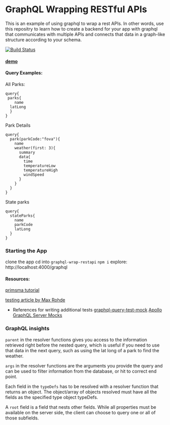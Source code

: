 # GraphQL Wrapping RESTful APIs 
This is an example of using graphql to wrap a rest APIs. In other words, use this repositry to learn how to create a backend for your app with graphql that communicates with multiple APIs and connects that data in a graph-like structure according to your schema.  

[![Build Status](https://www.travis-ci.com/hingham/graphql-wrap-restapi.svg?branch=master)](https://www.travis-ci.com/hingham/graphql-wrap-restapi)

#### [demo](https://graphql-wrap-rest.herokuapp.com/)


#### Query Examples:
All Parks:
```
query{
 parks{
	name
  latLong
  }
}
```

Park Details
```
query{
  park(parkCode:"fova"){
    name
    weather(first: 3){
      summary
      data{
        time
        temperatureLow
        temperatureHigh
        windSpeed
      }
    }
  }
}
```

State parks
```
query{
  stateParks{
    name
    parkCode
    latLong
  }
}
```


### Starting the App
clone the app
cd into `graphql-wrap-restapi`
`npm i`
explore: http://localhost:4000/graphql

#### Resources:
[primsma tutorial](https://www.prisma.io/blog/how-to-wrap-a-rest-api-with-graphql-8bf3fb17547d)

[testing article by Max Rohde](https://maxrohde.com/2018/12/29/testing-apollo-client-server-applications/)

* References for writing additional tests
[graphql-query-test-mock](https://github.com/zth/graphql-query-test-mock)
[Apollo GraphQL Server Mocks](https://blog.apollographql.com/mocking-your-server-with-just-one-line-of-code-692feda6e9cd)

### GraphQL insights
`parent` in the resolver functions gives you access to the information retrieved right before the nested query, which is useful if you need to use that data in the next query, such as using the lat long of a park to find the weather. 

`args` in the resolver functions are the arguments you provide the query and can be used to filter information from the database, or hit to correct end point.

Each field in the `typeDefs` has to be resolved with a resolver function that returns an object. The object/array of objects resolved must have all the fields as the specified type object typeDefs. 

A `root` field is a field that nests other fields. While all properties must be available on the server side, the client can choose to query one or all of those subfields. 

